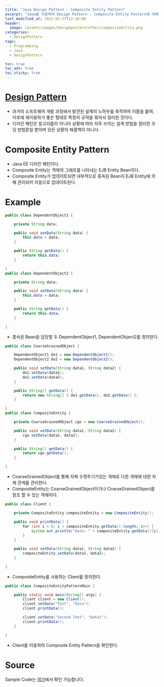```yaml
---
title: "Java Design Pattern - Composite Entity Pattern"
excerpt: "Java를 이용하여 Design Pattern - Composite Entity Pattern에 대해 설명합니다."
last_modified_at: 2021-03-27T12:10:00
header:
  image: /assets/images/designpattern/other/compositeEntity.png
categories:
  - DesignPattern
tags:
  - Programming
  - Java
  - DesignPattern

toc: true
toc_ads: true
toc_sticky: true
---
```

# [Design Pattern](../designpattern)
- 과거의 소프트웨어 개발 과정에서 발견된 설계의 노하우를 축적하여 이름을 붙여, 이후에 재이용하기 좋은 형태로 특정의 규약을 묶어서 정리한 것이다.
- 디자인 패턴은 알고리즘이 아니라 상황에 따라 자주 쓰이는 설계 방법을 정리한 코딩 방법론일 뿐이며 모든 상황의 해결책이 아니다.

# Composite Entity Pattern
- Java EE 디자인 패턴이다.
- Composite Entity는 객체의 그래프를 나타내는 EJB Entity Bean이다.
- Composite Entity가 업데이트되면 내부적으로 종속된 Bean이 EJB Entity에 의해 관리되어 자동으로 업데이트된다.

# Example
```java
public class DependentObject1 {

	private String data;

	public void setData(String data) {
		this.data = data;
	}

	public String getData() {
		return this.data;
	}

}
public class DependentObject2 {

	private String data;

	public void setData(String data) {
		this.data = data;
	}

	public String getData() {
		return this.data;
	}

}
```

- 종속된 Bean을 담당할 두 DependentObject1, DependentObject2를 정의한다.

```java
public class CoarseGrainedObject {

	DependentObject1 do1 = new DependentObject1();
	DependentObject2 do2 = new DependentObject2();

	public void setData(String data1, String data2) {
		do1.setData(data1);
		do2.setData(data2);
	}

	public String[] getData() {
		return new String[] { do1.getData(), do2.getData() };
	}

}
public class CompositeEntity {

	private CoarseGrainedObject cgo = new CoarseGrainedObject();

	public void setData(String data1, String data2) {
		cgo.setData(data1, data2);
	}

	public String[] getData() {
		return cgo.getData();
	}

}
```

- CoarseGrainedObject를 통해 자체 수명주기가있는 개체로 다른 개체에 대한 자체 관계를 관리한다.
- CompositeEntity는 CoarseGrainedObject이거나 CoarseGrainedObject를 참조 할 수 있는 객체이다.

```java
public class Client {

	private CompositeEntity compositeEntity = new CompositeEntity();

	public void printData() {
		for (int i = 0; i < compositeEntity.getData().length; i++) {
			System.out.println("Data: " + compositeEntity.getData()[i]);
		}
	}

	public void setData(String data1, String data2) {
		compositeEntity.setData(data1, data2);
	}

}
```

- CompositeEntity를 사용하는 Client를 정의한다.

```java
public class CompositeEntityPatternMain {

	public static void main(String[] args) {
		Client client = new Client();
		client.setData("Test", "Data");
		client.printData();

		client.setData("Second Test", "Data1");
		client.printData();
	}

}
```

- Client를 이용하여 Composite Entity Pattern을 확인한다.

# Source
Sample Code는 [여기](https://github.com/GracefulSoul/designpattern/tree/master/src/main/java/gracefulsoul/other/compositeEntity)에서 확인 가능합니다.